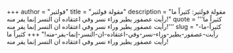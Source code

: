 +++
author = "فولتير"
title = "مقولة فولتير"
description = "مقولة فولتير: كثيراً ما رأيت عصفور يطير وراء نسر وفي اعتقاده ان النسر إنما يفر منه!"
quote = '''كثيراً ما رأيت عصفور يطير وراء نسر وفي اعتقاده ان النسر إنما يفر منه!'''
slug = "كثيراً-ما-رأيت-عصفور-يطير-وراء-نسر-وفي-اعتقاده-ان-النسر-إنما-يفر-منه!"
+++
كثيراً ما رأيت عصفور يطير وراء نسر وفي اعتقاده ان النسر إنما يفر منه!
